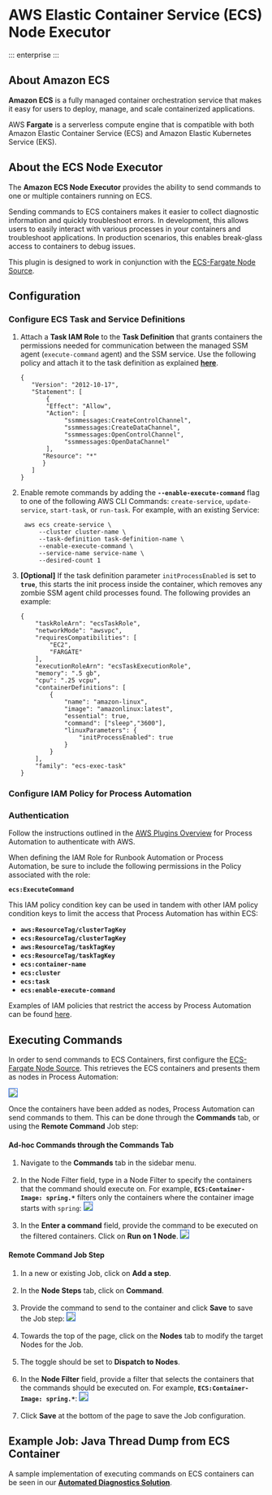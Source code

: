 #  AWS Elastic Container Service (ECS) Node Executor
::: enterprise
:::

## About Amazon ECS

**Amazon ECS** is a fully managed container orchestration service that makes it easy for users to deploy, manage, and scale containerized applications.

AWS **Fargate** is a serverless compute engine that is compatible with both Amazon Elastic Container Service (ECS) and Amazon Elastic Kubernetes Service (EKS).

## About the ECS Node Executor

The **Amazon ECS Node Executor** provides the ability to send commands to one or multiple containers running on ECS.

Sending commands to ECS containers makes it easier to collect diagnostic information and quickly troubleshoot errors. In development,
this allows users to easily interact with various processes in your containers and troubleshoot applications. In production scenarios,
this enables break-glass access to containers to debug issues.

This plugin is designed to work in conjunction with the [ECS-Fargate Node Source](/manual/projects/resource-model-sources/ecs-fargate).

## Configuration

### Configure ECS Task and Service Definitions

1. Attach a **Task IAM Role** to the **Task Definition** that grants containers the permissions needed for communication between the managed SSM agent (`execute-command` agent) and the SSM service.
   Use the following policy and attach it to the task definition as explained [**here**](https://docs.aws.amazon.com/AmazonECS/latest/developerguide/task-iam-roles.html).
    ```
    {
       "Version": "2012-10-17",
       "Statement": [
           {
           "Effect": "Allow",
           "Action": [
                "ssmmessages:CreateControlChannel",
                "ssmmessages:CreateDataChannel",
                "ssmmessages:OpenControlChannel",
                "ssmmessages:OpenDataChannel"
           ],
          "Resource": "*"
          }
       ]
    }
    ```
2. Enable remote commands by adding the **`--enable-execute-command`** flag to one of the following AWS CLI Commands: `create-service`, `update-service`, `start-task`, or `run-task`.
   For example, with an existing Service:
    ```
     aws ecs create-service \
         --cluster cluster-name \
         --task-definition task-definition-name \
         --enable-execute-command \
         --service-name service-name \
         --desired-count 1
    ```
3. **[Optional]** If the task definition parameter `initProcessEnabled` is set to **`true`**, this starts the init process inside the container,
   which removes any zombie SSM agent child processes found. The following provides an example:
    ```
    {
        "taskRoleArn": "ecsTaskRole",
        "networkMode": "awsvpc",
        "requiresCompatibilities": [
            "EC2",
            "FARGATE"
        ],
        "executionRoleArn": "ecsTaskExecutionRole",
        "memory": ".5 gb",
        "cpu": ".25 vcpu",
        "containerDefinitions": [
            {
                "name": "amazon-linux",
                "image": "amazonlinux:latest",
                "essential": true,
                "command": ["sleep","3600"],
                "linuxParameters": {
                    "initProcessEnabled": true
                }
            }
        ],
        "family": "ecs-exec-task"
    }
    ```
   
### Configure IAM Policy for Process Automation

### Authentication
Follow the instructions outlined in the [AWS Plugins Overview](/docs/manual/plugins/aws-plugins-overview.html) for Process Automation to authenticate with AWS.

When defining the IAM Role for Runbook Automation or Process Automation, be sure to include the following permissions in the Policy associated with the role:

**`ecs:ExecuteCommand`**

This IAM policy condition key can be used in tandem with other IAM policy condition keys to limit the access that Process Automation has within ECS:

* **`aws:ResourceTag/clusterTagKey`**
* **`ecs:ResourceTag/clusterTagKey`**
* **`aws:ResourceTag/taskTagKey`**
* **`ecs:ResourceTag/taskTagKey`**
* **`ecs:container-name`**
* **`ecs:cluster`**
* **`ecs:task`**
* **`ecs:enable-execute-command`**

Examples of IAM policies that restrict the access by Process Automation can be found [here](https://docs.aws.amazon.com/AmazonECS/latest/developerguide/ecs-exec.html).

## Executing Commands

In order to send commands to ECS Containers, first configure the [ECS-Fargate Node Source](/manual/projects/resource-model-sources/ecs-fargate).
This retrieves the ECS containers and presents them as nodes in Process Automation:

<img style='border:1px solid #327af6' src="/assets/img/aws-ecs-node-inventory.png" />

Once the containers have been added as nodes, Process Automation can send commands to them.  This can be done through the **Commands** tab, or using the **Remote Command** Job step:

#### Ad-hoc Commands through the Commands Tab

1. Navigate to the **Commands** tab in the sidebar menu.<br><br>
2. In the Node Filter field, type in a Node Filter to specify the containers that the command should execute on.  For example, **`ECS:Container-Image: spring.*`** filters only the containers
where the container image starts with `spring`:
   <img style='border:1px solid #327af6' src="/assets/img/aws-ecs-node-filter.png" /><br><br>
3. In the **Enter a command** field, provide the command to be executed on the filtered containers. Click on **Run on 1 Node**.
   <img style='border:1px solid #327af6' src="/assets/img/aws-ecs-node-executor-command.png" /><br>

#### Remote Command Job Step

1. In a new or existing Job, click on **Add a step**.<br><br>
2. In the **Node Steps** tab, click on **Command**.<br><br>
3. Provide the command to send to the container and click **Save** to save the Job step:
   <img style='border:1px solid #327af6' src="/assets/img/aws-ecs-remote-command-step.png" /><br><br>
4. Towards the top of the page, click on the **Nodes** tab to modify the target Nodes for the Job.<br><br>
5. The toggle should be set to **Dispatch to Nodes**.<br><br>
6. In the **Node Filter** field, provide a filter that selects the containers that the commands should be executed on. For example, **`ECS:Container-Image: spring.*`**:
   <img style='border:1px solid #327af6' src="/assets/img/aws-ecs-job-node-filter.png" /><br><br>
7. Click **Save** at the bottom of the page to save the Job configuration.

## Example Job: Java Thread Dump from ECS Container
A sample implementation of executing commands on ECS containers can be seen in our [**Automated Diagnostics Solution**](/learning/solutions/automated-diagnostics/solution-overview).